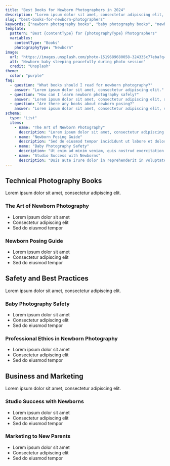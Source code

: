 ```yaml
---
title: "Best Books for Newborn Photographers in 2024"
description: "Lorem ipsum dolor sit amet, consectetur adipiscing elit, sed do eiusmod tempor incididunt ut labore et dolore magna aliqua."
slug: "best-books-for-newborn-photographers"
keywords: ["newborn photography books", "baby photography books", "newborn photography education", "newborn photography guides"]
template:
  pattern: "Best {contentType} for {photographyType} Photographers"
  variables:
    contentType: "Books"
    photographyType: "Newborn"
image:
  url: "https://images.unsplash.com/photo-1519689680058-324335c77eba?q=80&w=2940&auto=format&fit=crop"
  alt: "Newborn baby sleeping peacefully during photo session"
  credit: "Unsplash"
theme:
  color: "purple"
faq:
  - question: "What books should I read for newborn photography?"
    answer: "Lorem ipsum dolor sit amet, consectetur adipiscing elit."
  - question: "How can I learn newborn photography safely?"
    answer: "Lorem ipsum dolor sit amet, consectetur adipiscing elit, sed do eiusmod tempor."
  - question: "Are there any books about newborn posing?"
    answer: "Lorem ipsum dolor sit amet, consectetur adipiscing elit, sed do eiusmod."
schema:
  type: "List"
  items:
    - name: "The Art of Newborn Photography"
      description: "Lorem ipsum dolor sit amet, consectetur adipiscing elit."
    - name: "Newborn Posing Guide"
      description: "Sed do eiusmod tempor incididunt ut labore et dolore magna aliqua."
    - name: "Baby Photography Safety"
      description: "Ut enim ad minim veniam, quis nostrud exercitation ullamco."
    - name: "Studio Success with Newborns"
      description: "Duis aute irure dolor in reprehenderit in voluptate velit."
---
```


## Technical Photography Books

Lorem ipsum dolor sit amet, consectetur adipiscing elit.

### The Art of Newborn Photography
- Lorem ipsum dolor sit amet
- Consectetur adipiscing elit
- Sed do eiusmod tempor

### Newborn Posing Guide
- Lorem ipsum dolor sit amet
- Consectetur adipiscing elit
- Sed do eiusmod tempor

## Safety and Best Practices

Lorem ipsum dolor sit amet, consectetur adipiscing elit.

### Baby Photography Safety
- Lorem ipsum dolor sit amet
- Consectetur adipiscing elit
- Sed do eiusmod tempor

### Professional Ethics in Newborn Photography
- Lorem ipsum dolor sit amet
- Consectetur adipiscing elit
- Sed do eiusmod tempor

## Business and Marketing

Lorem ipsum dolor sit amet, consectetur adipiscing elit.

### Studio Success with Newborns
- Lorem ipsum dolor sit amet
- Consectetur adipiscing elit
- Sed do eiusmod tempor

### Marketing to New Parents
- Lorem ipsum dolor sit amet
- Consectetur adipiscing elit
- Sed do eiusmod tempor
